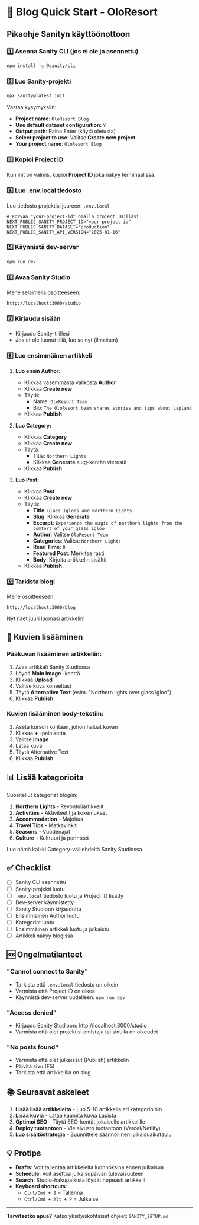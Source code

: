 # 📝 Blog Quick Start - OloResort

## Pikaohje Sanityn käyttöönottoon

### 1️⃣ Asenna Sanity CLI (jos ei ole jo asennettu)

```bash
npm install -g @sanity/cli
```

### 2️⃣ Luo Sanity-projekti

```bash
npx sanity@latest init
```

Vastaa kysymyksiin:
- **Project name**: `OloResort Blog`
- **Use default dataset configuration**: `Y`
- **Output path**: Paina Enter (käytä oletusta)
- **Select project to use**: Valitse **Create new project**
- **Your project name**: `OloResort Blog`

### 3️⃣ Kopioi Project ID

Kun init on valmis, kopioi **Project ID** joka näkyy terminaalissa.

### 4️⃣ Luo .env.local tiedosto

Luo tiedosto projektisi juureen: `.env.local`

```env
# Korvaa "your-project-id" omalla project ID:lläsi
NEXT_PUBLIC_SANITY_PROJECT_ID="your-project-id"
NEXT_PUBLIC_SANITY_DATASET="production"
NEXT_PUBLIC_SANITY_API_VERSION="2025-01-16"
```

### 5️⃣ Käynnistä dev-server

```bash
npm run dev
```

### 6️⃣ Avaa Sanity Studio

Mene selaimella osoitteeseen:

```
http://localhost:3000/studio
```

### 7️⃣ Kirjaudu sisään

- Kirjaudu Sanity-tilillesi
- Jos et ole luonut tiliä, luo se nyt (ilmainen)

### 8️⃣ Luo ensimmäinen artikkeli

1. **Luo ensin Author:**
   - Klikkaa vasemmasta valikosta **Author**
   - Klikkaa **Create new**
   - Täytä:
     - Name: `OloResort Team`
     - Bio: `The OloResort team shares stories and tips about Lapland`
   - Klikkaa **Publish**

2. **Luo Category:**
   - Klikkaa **Category**
   - Klikkaa **Create new**
   - Täytä:
     - Title: `Northern Lights`
     - Klikkaa **Generate** slug-kentän vierestä
   - Klikkaa **Publish**

3. **Luo Post:**
   - Klikkaa **Post**
   - Klikkaa **Create new**
   - Täytä:
     - **Title**: `Glass Igloos and Northern Lights`
     - **Slug**: Klikkaa **Generate**
     - **Excerpt**: `Experience the magic of northern lights from the comfort of your glass igloo`
     - **Author**: Valitse `OloResort Team`
     - **Categories**: Valitse `Northern Lights`
     - **Read Time**: `8`
     - **Featured Post**: Merkitse rasti
     - **Body**: Kirjoita artikkelin sisältö
   - Klikkaa **Publish**

### 9️⃣ Tarkista blogi

Mene osoitteeseen:

```
http://localhost:3000/blog
```

Nyt näet juuri luomasi artikkelin!

## 🎨 Kuvien lisääminen

### Pääkuvan lisääminen artikkeliin:

1. Avaa artikkeli Sanity Studiossa
2. Löydä **Main Image** -kenttä
3. Klikkaa **Upload**
4. Valitse kuva koneeltasi
5. Täytä **Alternative Text** (esim. "Northern lights over glass igloo")
6. Klikkaa **Publish**

### Kuvien lisääminen body-tekstiin:

1. Aseta kursori kohtaan, johon haluat kuvan
2. Klikkaa **+** -painiketta
3. Valitse **Image**
4. Lataa kuva
5. Täytä Alternative Text
6. Klikkaa **Publish**

## 📊 Lisää kategorioita

Suositellut kategoriat blogiin:

1. **Northern Lights** - Revontuliartikkelit
2. **Activities** - Aktiviteetit ja kokemukset
3. **Accommodation** - Majoitus
4. **Travel Tips** - Matkavinkit
5. **Seasons** - Vuodenajat
6. **Culture** - Kulttuuri ja perinteet

Luo nämä kaikki Category-välilehdeltä Sanity Studiossa.

## ✅ Checklist

- [ ] Sanity CLI asennettu
- [ ] Sanity-projekti luotu
- [ ] `.env.local` tiedosto luotu ja Project ID lisätty
- [ ] Dev-server käynnistetty
- [ ] Sanity Studioon kirjauduttu
- [ ] Ensimmäinen Author luotu
- [ ] Kategoriat luotu
- [ ] Ensimmäinen artikkeli luotu ja julkaistu
- [ ] Artikkeli näkyy blogissa

## 🆘 Ongelmatilanteet

### "Cannot connect to Sanity"
- Tarkista että `.env.local` tiedosto on oikein
- Varmista että Project ID on oikea
- Käynnistä dev-server uudelleen: `npm run dev`

### "Access denied"
- Kirjaudu Sanity Studioon: http://localhost:3000/studio
- Varmista että olet projektisi omistaja tai sinulla on oikeudet

### "No posts found"
- Varmista että olet julkaissut (Publish) artikkelin
- Päivitä sivu (F5)
- Tarkista että artikkelilla on slug

## 📚 Seuraavat askeleet

1. **Lisää lisää artikkeleita** - Luo 5-10 artikkelia eri kategorioihin
2. **Lisää kuvia** - Lataa kauniita kuvia Lapista
3. **Optimoi SEO** - Täytä SEO-kentät jokaiselle artikkelille
4. **Deploy tuotantoon** - Vie sivusto tuotantoon (Vercel/Netlify)
5. **Luo sisältöstrategia** - Suunnittele säännöllinen julkaisuaikataulu

## 💡 Protips

- **Drafts**: Voit tallentaa artikkeleita luonnoksina ennen julkaisua
- **Schedule**: Voit asettaa julkaisupäivän tulevaisuuteen
- **Search**: Studio-hakupalkista löydät nopeasti artikkelit
- **Keyboard shortcuts**: 
  - `Ctrl/Cmd + S` = Tallenna
  - `Ctrl/Cmd + Alt + P` = Julkaise

---

**Tarvitsetko apua?** Katso yksityiskohtaiset ohjeet: `SANITY_SETUP.md`

